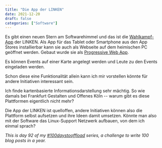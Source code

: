 ```yaml
---
title: "Die App der LINKEN"
date: 2021-12-20
draft: false
categories: ["Software"]
---
```

Es gibt einen neuen Stern am Softwarehimmel und das ist die [Wahlkampf-App](https://www.die-linke.app/start/) der LINKEN. Als App für das Tablet oder Smartphone aus den App Stores installierbar kann sie auch als Webseite auf dem heimischen PC geöffnet werden. Gebaut wurde sie als [Progressive Web App](https://de.wikipedia.org/wiki/Progressive_Web_App).

Es können Events auf einer Karte angelegt werden und Leute zu den Events eingeladen werden.

Schon diese eine Funktionalität allein kann ich mir vorstellen könnte für andere Initiativen interessant sein.

Ich finde kartenbasierte Informationsdarstellung sehr mächtig. So wie damals bei Frankfurt Gestalten und Offenes Köln -- warum gibt es diese Plattformen eigentlich nicht mehr?

Die App der LINKEN ist quelloffen, andere Initiativen können also die Plattform selbst aufsetzen und ihre Ideen damit umsetzen. Könnte man also mit der Software das Linux-Support Netzwerk aufbauen, von dem ich einmal sprach?

_This is day 92 of my [#100daystooffload](https://100daystooffload.com/) series, a challenge to write 100 blog posts in a year._